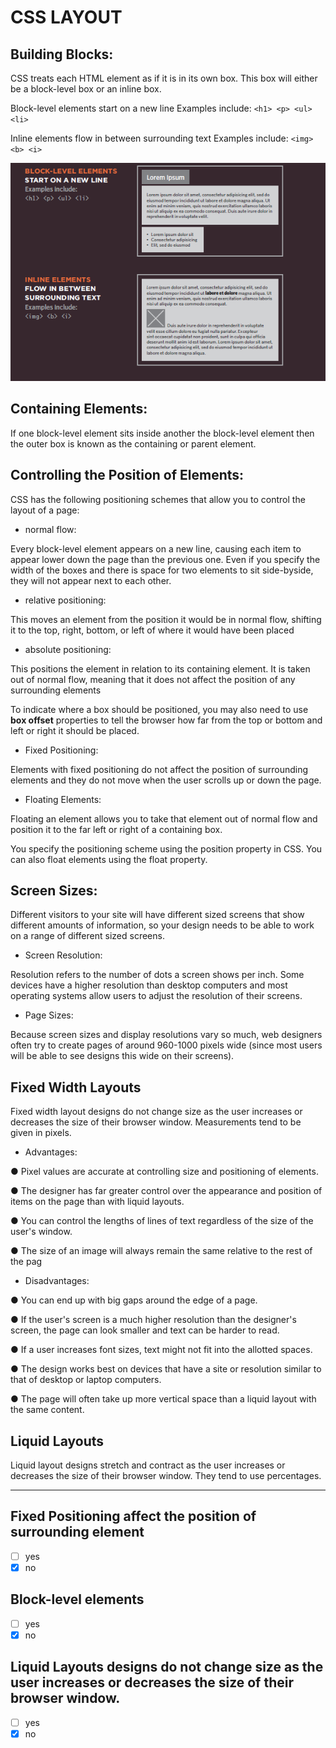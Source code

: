 # CSS LAYOUT

## Building Blocks:

CSS treats each HTML element as if it is in its own box. This box will either be a block-level box or an inline box.

Block-level elements start on a new line Examples include: ```<h1> <p> <ul> <li>```

Inline elements flow in between surrounding text Examples include: ```<img> <b> <i>```

![element](/img/elements.png)

## Containing Elements:

If one block-level element sits inside another the block-level element then the outer box is known as the containing or parent element.

## Controlling the Position of Elements:

CSS has the following positioning schemes that allow you to control the layout of a page:

* normal flow:

Every block-level element
appears on a new line, causing
each item to appear lower down
the page than the previous one.
Even if you specify the width
of the boxes and there is space
for two elements to sit side-byside,
they will not appear next
to each other.

* relative positioning:

This moves an element from the
position it would be in normal
flow, shifting it to the top, right,
bottom, or left of where it
would have been placed

* absolute positioning:

This positions the element
in relation to its containing
element. It is taken out of
normal flow, meaning that it
does not affect the position
of any surrounding elements

To indicate where a box should be positioned, you may also need to use
**box offset** properties to tell the browser how far from the top or bottom
and left or right it should be placed.

* Fixed Positioning:

Elements with fixed positioning
do not affect the position of
surrounding elements and they
do not move when the user
scrolls up or down the page.

* Floating Elements:

Floating an element allows
you to take that element out
of normal flow and position
it to the far left or right of a
containing box.

You specify the positioning scheme using the position property in CSS. You can also float elements using the float property.

## Screen Sizes:

 Different visitors to your site will have different sized screens that show different amounts of information, so your design needs to be able to work on a range of different sized screens.

* Screen Resolution:

 Resolution refers to the number of dots a screen shows per inch. Some devices have a higher resolution than desktop computers and most operating systems allow users to adjust the resolution of their screens.

* Page Sizes:

 Because screen sizes and display resolutions vary so much, web designers often try to create pages of around 960-1000 pixels wide (since most users will be able to see designs this wide on their screens).

## Fixed Width Layouts

Fixed width layout
designs do not
change size as the
user increases
or decreases
the size of their
browser window.
Measurements tend
to be given in pixels.

* Advantages:

● Pixel values are accurate
at controlling size and
positioning of elements.

● The designer has far greater
control over the appearance
and position of items on the
page than with liquid layouts.

● You can control the lengths
of lines of text regardless of
the size of the user's window.

● The size of an image will
always remain the same
relative to the rest of the
pag

* Disadvantages:

● You can end up with big gaps
around the edge of a page.

● If the user's screen is a much
higher resolution than the
designer's screen, the page
can look smaller and text can
be harder to read.

● If a user increases font sizes,
text might not fit into the
allotted spaces.

● The design works best on
devices that have a site or
resolution similar to that of
desktop or laptop computers.

● The page will often take up
more vertical space than a
liquid layout with the same
content.

## Liquid Layouts
Liquid layout designs
stretch and contract
as the user increases
or decreases the
size of their browser
window. They tend to
use percentages.

* * * 

## Fixed Positioning affect the position of surrounding element
- [ ] yes
- [x] no

## Block-level elements
- [ ] yes
- [x] no

## Liquid Layouts designs do not change size as the user increases or decreases the size of their browser window.
- [ ] yes
- [x] no